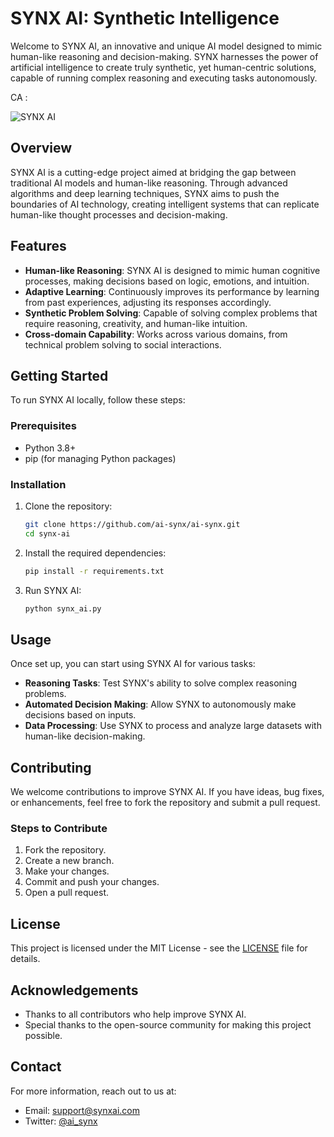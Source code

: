 # SYNX AI: Synthetic Intelligence

Welcome to SYNX AI, an innovative and unique AI model designed to mimic human-like reasoning and decision-making. SYNX harnesses the power of artificial intelligence to create truly synthetic, yet human-centric solutions, capable of running complex reasoning and executing tasks autonomously.

CA :

![SYNX AI](https://github.com/user-attachments/assets/21c2c7bd-69c5-4227-a2c3-ba2df116c953)

## Overview

SYNX AI is a cutting-edge project aimed at bridging the gap between traditional AI models and human-like reasoning. Through advanced algorithms and deep learning techniques, SYNX aims to push the boundaries of AI technology, creating intelligent systems that can replicate human-like thought processes and decision-making.

## Features

- **Human-like Reasoning**: SYNX AI is designed to mimic human cognitive processes, making decisions based on logic, emotions, and intuition.
- **Adaptive Learning**: Continuously improves its performance by learning from past experiences, adjusting its responses accordingly.
- **Synthetic Problem Solving**: Capable of solving complex problems that require reasoning, creativity, and human-like intuition.
- **Cross-domain Capability**: Works across various domains, from technical problem solving to social interactions.

## Getting Started

To run SYNX AI locally, follow these steps:

### Prerequisites

- Python 3.8+
- pip (for managing Python packages)

### Installation

1. Clone the repository:

   ```bash
   git clone https://github.com/ai-synx/ai-synx.git
   cd synx-ai
   ```

2. Install the required dependencies:

   ```bash
   pip install -r requirements.txt
   ```

3. Run SYNX AI:

   ```bash
   python synx_ai.py
   ```

## Usage

Once set up, you can start using SYNX AI for various tasks:

- **Reasoning Tasks**: Test SYNX's ability to solve complex reasoning problems.
- **Automated Decision Making**: Allow SYNX to autonomously make decisions based on inputs.
- **Data Processing**: Use SYNX to process and analyze large datasets with human-like decision-making.

## Contributing

We welcome contributions to improve SYNX AI. If you have ideas, bug fixes, or enhancements, feel free to fork the repository and submit a pull request.

### Steps to Contribute

1. Fork the repository.
2. Create a new branch.
3. Make your changes.
4. Commit and push your changes.
5. Open a pull request.

## License

This project is licensed under the MIT License - see the [LICENSE](LICENSE) file for details.

## Acknowledgements

- Thanks to all contributors who help improve SYNX AI.
- Special thanks to the open-source community for making this project possible.

## Contact

For more information, reach out to us at:

- Email: support@synxai.com
- Twitter: [@ai_synx](https://twitter.com/ai_synx)


